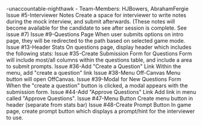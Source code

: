  -unaccountable-nighthawk - Team-Members: HJBowers, AbrahamFergie
Issue #5-Interviewer Notes
    Create a space for interviewer to write notes during the mock interview, and submit afterwards. (These notes will become      available for the candidate to see after session is complete. See issue #7)
Issue #9-Questions Page
  When user submits options on intro page, they will be redirected to the path based on selected game mode.
Issue #13-Header Stats
  On questions page, display header which includes the following stats:
Issue #35-Create Submission Form for Questions
  Form will include most/all columns within the questions table, and include a area to submit prompts.
Issue #36-Add "Create a Question" Link
  Within the menu, add "create a question" link
Issue #38-Menu Off-Canvas
  Menu button will open OffCanvas.
Issue #39-Modal for New Questions Form
  When the "create a question" button is clicked, a modal appears with the submission form.
Issue #44-Add "Approve Questions" Link
  Add link in menu called "Approve Questions".
Issue #47-Menu Button
  Create menu button in header (separate from stats bar)
Issue #48-Create Prompt Button
  In game page, create prompt button which displays a prompt/hint for the interviewer to use.
